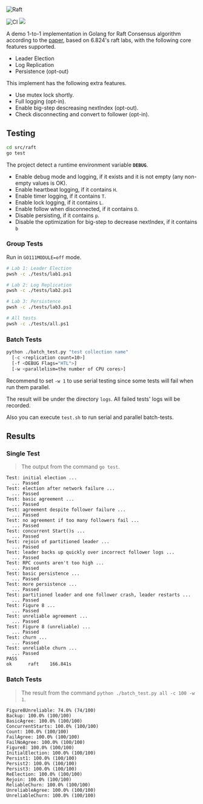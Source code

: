 ![Raft](https://socialify.git.ci/StardustDL/raft-impl/image?description=1&font=Bitter&forks=1&issues=1&language=1&owner=1&pulls=1&stargazers=1&theme=Light)

![CI](https://github.com/StardustDL/raft-impl/workflows/CI/badge.svg) ![](https://img.shields.io/github/license/StardustDL/raft-impl.svg)

A demo 1-to-1 implementation in Golang for Raft Consensus algorithm according to the [paper](https://raft.github.io/raft.pdf), based on 6.824's raft labs, with the following core features supported.

- Leader Election
- Log Replication
- Persistence (opt-out)

This implement has the following extra features.

- Use mutex lock shortly.
- Full logging (opt-in).
- Enable big-step descreasing nextIndex (opt-out).
- Check disconnecting and convert to follower (opt-in).

## Testing

```sh
cd src/raft
go test
```

The project detect a runtime environment variable **`DEBUG`**.

- Enable debug mode and logging, if it exists and it is not empty (any non-empty values is OK).
- Enable heartbeat logging, if it contains `H`.
- Enable timer logging, if it contains `T`.
- Enable lock logging, if it contains `L`.
- Enable follow when disconnected, if it contains `D`.
- Disable persisting, if it contains `p`.
- Disable the optimization for big-step to decrease nextIndex, if it contains `b`

### Group Tests

Run in `GO111MODULE=off` mode.

```sh
# Lab 1: Leader Election
pwsh -c ./tests/lab1.ps1

# Lab 2: Log Replication
pwsh -c ./tests/lab2.ps1

# Lab 3: Persistence
pwsh -c ./tests/lab3.ps1

# All tests
pwsh -c ./tests/all.ps1
```

### Batch Tests

```sh
python ./batch_test.py "test collection name"
  [-c <replication count=10>]
  [-f <DEBUG Flags="HTL">]
  [-w <parallelism=the number of CPU cores>]
```

Recommend to set `-w 1` to use serial testing since some tests will fail when run them parallel.

The result will be under the directory `logs`. All failed tests' logs will be recorded.

Also you can execute `test.sh` to run serial and parallel batch-tests.

## Results

### Single Test

> The output from the command `go test`.

```
Test: initial election ...
  ... Passed
Test: election after network failure ...
  ... Passed
Test: basic agreement ...
  ... Passed
Test: agreement despite follower failure ...
  ... Passed
Test: no agreement if too many followers fail ...
  ... Passed
Test: concurrent Start()s ...
  ... Passed
Test: rejoin of partitioned leader ...
  ... Passed
Test: leader backs up quickly over incorrect follower logs ...
  ... Passed
Test: RPC counts aren't too high ...
  ... Passed
Test: basic persistence ...
  ... Passed
Test: more persistence ...
  ... Passed
Test: partitioned leader and one follower crash, leader restarts ...
  ... Passed
Test: Figure 8 ...
  ... Passed
Test: unreliable agreement ...
  ... Passed
Test: Figure 8 (unreliable) ...
  ... Passed
Test: churn ...
  ... Passed
Test: unreliable churn ...
  ... Passed
PASS
ok      raft    166.841s
```

### Batch Tests

> The result from the command `python ./batch_test.py all -c 100 -w 1`.

```
Figure8Unreliable: 74.0% (74/100)
Backup: 100.0% (100/100)
BasicAgree: 100.0% (100/100)
ConcurrentStarts: 100.0% (100/100)
Count: 100.0% (100/100)
FailAgree: 100.0% (100/100)
FailNoAgree: 100.0% (100/100)
Figure8: 100.0% (100/100)
InitialElection: 100.0% (100/100)
Persist1: 100.0% (100/100)
Persist2: 100.0% (100/100)
Persist3: 100.0% (100/100)
ReElection: 100.0% (100/100)
Rejoin: 100.0% (100/100)
ReliableChurn: 100.0% (100/100)
UnreliableAgree: 100.0% (100/100)
UnreliableChurn: 100.0% (100/100)
```

